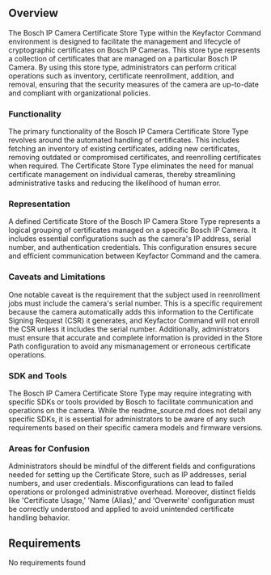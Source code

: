 ## Overview

The Bosch IP Camera Certificate Store Type within the Keyfactor Command environment is designed to facilitate the management and lifecycle of cryptographic certificates on Bosch IP Cameras. This store type represents a collection of certificates that are managed on a particular Bosch IP Camera. By using this store type, administrators can perform critical operations such as inventory, certificate reenrollment, addition, and removal, ensuring that the security measures of the camera are up-to-date and compliant with organizational policies.

### Functionality

The primary functionality of the Bosch IP Camera Certificate Store Type revolves around the automated handling of certificates. This includes fetching an inventory of existing certificates, adding new certificates, removing outdated or compromised certificates, and reenrolling certificates when required. The Certificate Store Type eliminates the need for manual certificate management on individual cameras, thereby streamlining administrative tasks and reducing the likelihood of human error.

### Representation

A defined Certificate Store of the Bosch IP Camera Store Type represents a logical grouping of certificates managed on a specific Bosch IP Camera. It includes essential configurations such as the camera's IP address, serial number, and authentication credentials. This configuration ensures secure and efficient communication between Keyfactor Command and the camera.

### Caveats and Limitations

One notable caveat is the requirement that the subject used in reenrollment jobs must include the camera's serial number. This is a specific requirement because the camera automatically adds this information to the Certificate Signing Request (CSR) it generates, and Keyfactor Command will not enroll the CSR unless it includes the serial number. Additionally, administrators must ensure that accurate and complete information is provided in the Store Path configuration to avoid any mismanagement or erroneous certificate operations.

### SDK and Tools

The Bosch IP Camera Certificate Store Type may require integrating with specific SDKs or tools provided by Bosch to facilitate communication and operations on the camera. While the readme_source.md does not detail any specific SDKs, it is essential for administrators to be aware of any such requirements based on their specific camera models and firmware versions.

### Areas for Confusion

Administrators should be mindful of the different fields and configurations needed for setting up the Certificate Store, such as IP addresses, serial numbers, and user credentials. Misconfigurations can lead to failed operations or prolonged administrative overhead. Moreover, distinct fields like 'Certificate Usage,' 'Name (Alias),' and 'Overwrite' configuration must be correctly understood and applied to avoid unintended certificate handling behavior.

## Requirements

No requirements found

